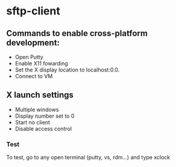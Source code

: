 # sftp-client
## Commands to enable cross-platform development:
- Open Putty
- Enable X11 fowarding
- Set the X display location to localhost:0.0.
- Connect to VM

## X launch settings
- Multiple windows
- Display number set to 0
- Start no client
- Disable access control


### Test
To test, go to any open terminal (putty, vs, rdm...) and type xclock
